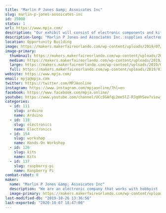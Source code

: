 ```yaml
---
title: "Marlin P Jones &amp; Assoicates Inc"
slug: marlin-p-jones-assoicates-inc
id: 35008
status: 1
url: https://www.mpja.com/
description: "Our exhibit will consist of electronic components and kits for the kids. Along with hands on projects that  the kids can build on site. and see the what Scientific principles can do. "
description-long: "Marlin P Jones and Associates Inc. supplies electronic parts and components to the hobbyist and industrial world. We will have our catalog of supplies available for the interested individuals. We will have supplies available for purchase along with projects that the kids can purchase and build on sight. We also will have hands on items where the kids can see what scientific principles can do."
location: Opportunity Building
image: https://makers.makerfaireorlando.com/wp-content/uploads/2019/07/IMG_5315.jpg
image-primary:
  thumbnail: https://makers.makerfaireorlando.com/wp-content/uploads/2019/07/IMG_5315-150x150.jpg
  medium: https://makers.makerfaireorlando.com/wp-content/uploads/2019/07/IMG_5315-300x225.jpg
  large: https://makers.makerfaireorlando.com/wp-content/uploads/2019/07/IMG_5315.jpg
  full: https://makers.makerfaireorlando.com/wp-content/uploads/2019/07/IMG_5315.jpg
website: https://www.mpja.com/
email: mpja@mpja.com
twitter: https://twitter.com/MPJAonline
instagram: https://www.instagram.com/mpjaonline/?hl=en
facebook: https://www.facebook.com/mpja.online/
youtube: https://www.youtube.com/channel/UCc5GAfqL2me5lZ-RJq0hSew?view_as=subscriber
categories:
  - id: 111
    slug: arduino
    name: Arduino
  - id: 118
    slug: electronics
    name: Electronics
  - id: 154
    slug: workshop
    name: Hands-On Workshop
  - id: 126
    slug: kits
    name: Kits
  - id: 137
    slug: raspberry-pi
    name: Raspberry Pi
combat-robot: 0
maker:
  name: "Marlin P Jones &amp; Assoicates Inc"
  description: "We are an electronic company that works with hobbyist  and Makers with parts and supplies. We have kits for the kids to create there own items. We supply soldering irons and accessories for the kid to learn how to solder and work with electronics. "
  image-primary: https://makers.makerfaireorlando.com/wp-content/uploads/2019/07/63019_391470484283765_520449786_n.jpg
last-modified-db: "2019-10-26 13:36:56"
last-exported: "2020-10-07 18:47:00"
---
```

